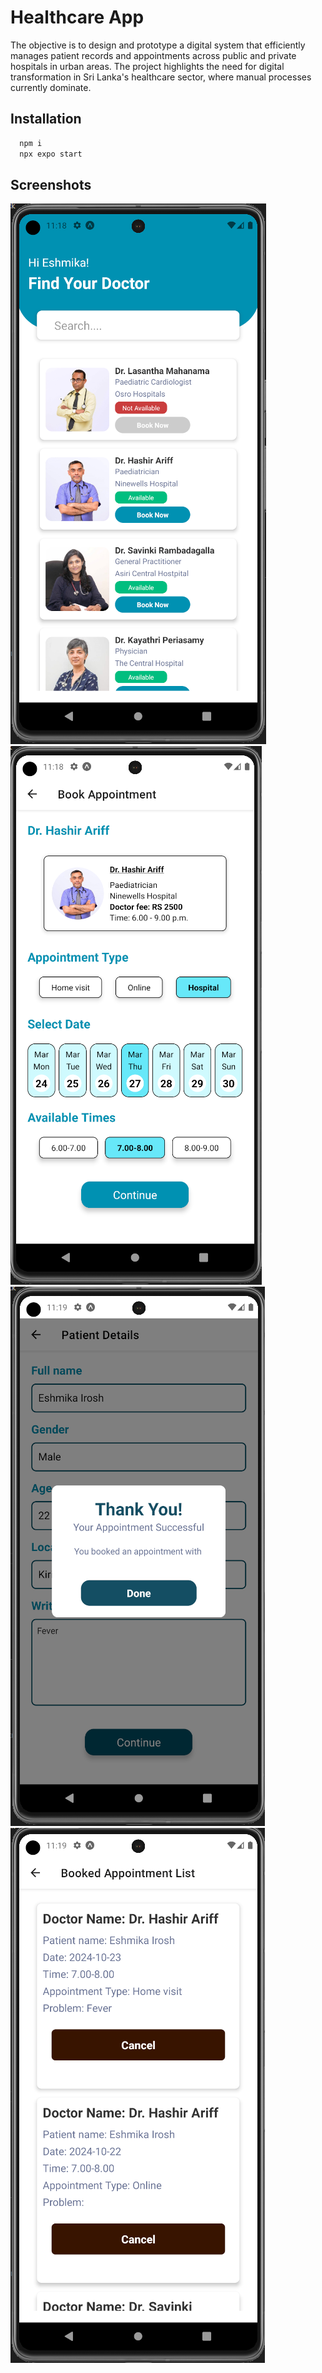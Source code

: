 # Healthcare App

The objective is to design and prototype a digital system that efficiently manages
patient records and appointments across public and private hospitals in urban areas. The project
highlights the need for digital transformation in Sri Lanka's healthcare sector, where manual
processes currently dominate.

## Installation

```bash
  npm i
  npx expo start
```

## Screenshots

![Screenshot1](https://github.com/Eshmika/Healthcare-App/blob/master/Screenshot/Screenshot%201.png)
![Screenshot2](https://github.com/Eshmika/Healthcare-App/blob/master/Screenshot/Screenshot%202.png)
![Screenshot3](https://github.com/Eshmika/Healthcare-App/blob/master/Screenshot/Screenshot%203.png)
![Screenshot3](https://github.com/Eshmika/Healthcare-App/blob/master/Screenshot/Screenshot%204.png)
